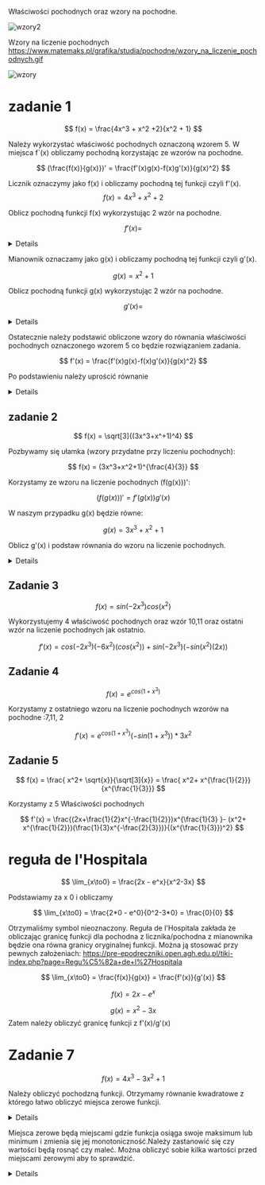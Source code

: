 Właściwości pochodnych oraz wzory na pochodne.

![wzory2](https://static.docsity.com/documents_first_pages/2020/07/16/7458de6d69b0072f0b22ec52baf0ff9e.png)

Wzory na liczenie pochodnych
https://www.matemaks.pl/grafika/studia/pochodne/wzory_na_liczenie_pochodnych.gif

![wzory](https://eduinf.waw.pl/inf/prg/009_kurs_avr/images_t/0010.p7.gif)

# zadanie 1

$$
f(x) = \frac{4x^3 + x^2 +2}{x^2 + 1}
$$

Należy wykorzystać właściwość pochodnych oznaczoną wzorem 5. W miejsca f`(x) obliczamy pochodną korzystając ze wzorów na pochodne.

$$
(\frac{f(x)}{g(x)})' = \frac{f'(x)g(x)-f(x)g'(x)}{g(x)^2}
$$


Licznik oznaczymy jako f(x) i obliczamy pochodną tej funkcji czyli f'(x). 
$$
f(x) = 4x^3 + x^2 +2
$$

Oblicz pochodną funkcji f(x) wykorzystując 2 wzór na pochodne.

$$
f'(x) =
$$

<details>

$$
f'(x) = 12x^2+2x
$$

</details>

Mianownik oznaczamy jako g(x) i obliczamy pochodną tej funkcji czyli g'(x).

$$
g(x) = x^2 +1
$$

Oblicz pochodną funkcji g(x) wykorzystując 2 wzór na pochodne.

$$
g'(x) =
$$

<details>

$$
g'(x) = 2x
$$

</details>

Ostatecznie należy podstawić obliczone wzory do równania właściwości pochodnych oznaczonego wzorem 5 co będzie rozwiązaniem zadania.

$$
f'(x) = \frac{f'(x)g(x)-f(x)g'(x)}{g(x)^2}
$$

Po podstawieniu należy uprościć równanie

<details>

$$
f'(x) = \frac{(12x^2+2x)(x^2 +1)-(4x^3 + x^2 +2)(2x) } {(x^2 + 1)^2} =
\frac{(2 x + 12 x^2 + 2 x^3 + 12 x^4)-(8 x^4 + 2 x^3 + 4 x) }{(x^2 + 1)^2}=\frac{4 x^4 + 12 x^2 - 2 x}{(x^2 + 1)^2}
$$

</details>

## zadanie 2

$$
f(x) = \sqrt[3]{(3x^3+x^+1)^4}
$$

Pozbywamy się ułamka (wzory przydatne przy liczeniu pochodnych):

$$
f(x) = (3x^3+x^2+1)^{\frac{4}{3}}
$$

Korzystamy ze wzoru na liczenie pochodnych (f(g(x)))':

$$
(f(g(x)))' = f'(g(x))g'(x)
$$

W naszym przypadku g(x) będzie równe:

$$
g(x) = 3x^3+x^2+1
$$

Oblicz g'(x) i podstaw równania do wzoru na liczenie pochodnych.

<details>

$$
f'(x) = \frac{4}{3}(3x^3+x^2+1)^{\frac{1}{3}} (9x^2+2x)
$$

</details>

## Zadanie 3
$$
f(x) = sin(-2x^3)cos(x^2)
$$

Wykorzystujemy 4 właściwość pochodnych oraz wzór 10,11 oraz ostatni wzór na liczenie pochodnych jak ostatnio.

$$
f'(x) = cos(-2x^3)(-6x^2)(cos(x^2)) + sin(-2x^3)(-sin(x^2)(2x))
$$


## Zadanie 4

$$
f(x) = e^{cos(1 + x^3)}
$$

Korzystamy z ostatniego wzoru na liczenie pochodnych wzorów na pochodne :7,11, 2

$$
f'(x)= e^{cos(1 + x^3)} (-sin(1+x^3)) * 3x^2
$$

## Zadanie 5

$$
f(x) = \frac{ x^2+ \sqrt{x}}{\sqrt[3]{x}} = \frac{ x^2+ x^{\frac{1}{2}}}{x^{\frac{1}{3}}}
$$

Korzystamy z 5 Właściwości pochodnych

$$
f'(x) = \frac{(2x+\frac{1}{2}x^{-\frac{1}{2}})x^{\frac{1}{3} }- (x^2+ x^{\frac{1}{2}})(\frac{1}{3}x^{-\frac{2}{3}})}{(x^{\frac{1}{3}})^2}
$$


# reguła de l'Hospitala

$$
\lim_{x\to0} = \frac{2x - e^x}{x^2-3x}
$$

Podstawiamy za x 0 i obliczamy

$$
\lim_{x\to0} = \frac{2*0 - e^0}{0^2-3*0} = \frac{0}{0}
$$

Otrzymaliśmy symbol nieoznaczony.
Reguła de l'Hospitala zakłada że obliczając granicę funkcji dla  pochodna z licznika/pochodna z mianownika będzie ona równa granicy oryginalnej funkcji. Można ją stosować przy pewnych założeniach:
https://pre-epodreczniki.open.agh.edu.pl/tiki-index.php?page=Regu%C5%82a+de+l%27Hospitala

$$
\lim_{x\to0} = \frac{f(x)}{g(x)} = \frac{f'(x)}{g'(x)}
$$


$$
f(x) = 2x - e^x
$$

$$
g(x) = x^2-3x
$$
Zatem należy obliczyć granicę funkcji z f'(x)/g'(x)

# Zadanie 7

$$
f(x) = 4x^3- 3x^2 + 1
$$

Należy obliczyć pochodzną funkcji. Otrzymamy równanie kwadratowe z którego łatwo obliczyć miejsca zerowe funkcji.

<details>

$$
f'(x) =  12x^2 - 6x
$$

$$
x1 = 0
$$

$$
x2 = \frac{1}{2}
$$

</details>

Miejsca zerowe będą miejscami gdzie funkcja osiąga swoje maksimum lub minimum i zmienia się jej monotoniczność.Należy zastanowić się czy wartości będą rosnąć czy maleć. Można obliczyć sobie kilka wartości przed miejscami zerowymi aby to sprawdzić.

<details>
Jeśli za x podstawimy -1 to otrzymamy -9 podstawiając -2 otrzymamy jeszcze mniej zatem funkcja jest rosnąca w tym przedziale. Bo im bardziej przesuwamy wartości w prawo tym są one większe.

$$
(-\infty, 0) - rosnąca
$$

W punkcie 0 funkcja osiąga swoje maksimum(bo funkcja rośnie) i zmienia monotoniczność. Zatem po przekroczeniu 0 funkcja maleje.

$$
(0, \frac{1}{2}) - malejąca
$$

W punkcie 1/2 znów funkcja zmienia monotoniczność.

$$
(\frac{1}{2}, +\infty) - rosnąca
$$

Dla sprawdzenia można obliczyć kilka wartości funkcji

</details>




